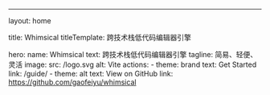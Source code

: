 ---
layout: home

title: Whimsical
titleTemplate: 跨技术栈低代码编辑器引擎

hero:
  name: Whimsical
  text: 跨技术栈低代码编辑器引擎
  tagline: 简易、轻便、灵活
  image:
    src: /logo.svg
    alt: Vite
  actions:
    - theme: brand
      text: Get Started
      link: /guide/
    - theme: alt
      text: View on GitHub
      link: https://github.com/gaofeiyu/whimsical
